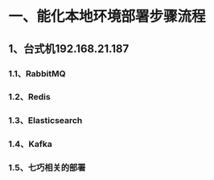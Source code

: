 # 一、能化本地环境部署步骤流程

## 1、台式机192.168.21.187

### 1.1、RabbitMQ



### 1.2、Redis



### 1.3、Elasticsearch



### 1.4、Kafka



### 1.5、七巧相关的部署





